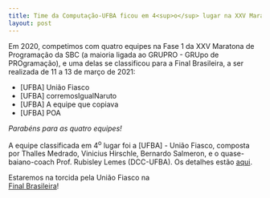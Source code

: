 ```yaml
---
title: Time da Computação-UFBA ficou em 4<sup>o</sup> lugar na XXV Maratona de Programação da SBC (Fase 1)
layout: post
---
```


Em 2020, competimos com quatro equipes na Fase 1 da XXV Maratona de Programação da SBC (a maioria ligada ao GRUPRO - GRUpo de PROgramação), e uma delas se classificou para a Final Brasileira, a ser realizada de 11 a 13 de março de 2021:

- [UFBA] União Fiasco
- [UFBA] corremosIgualNaruto
- [UFBA] A equipe que copiava
- [UFBA] POA

*Parabéns para as quatro equipes!*

A equipe classificada em 4<sup>o</sup> lugar foi a [UFBA] - União Fiasco, composta por Thalles Medrado, Vinicius Hirschle, Bernardo Salmeron, e o quase-baiano-coach Prof. Rubisley Lemes (DCC-UFBA). 
Os detalhes estão <a href="http://maratona.sbc.org.br/primfase20.html" target="_blank">aqui</a>.

Estaremos na torcida pela União Fiasco na  
<a href="http://maratona.sbc.org.br/final20.html" target="_blank">Final Brasileira</a>!
